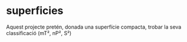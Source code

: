 # superficies
Aquest projecte pretén, donada una superfície compacta, trobar la seva classificació (mT², nP², S²)
